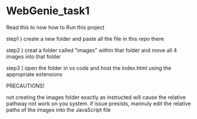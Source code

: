 # WebGenie_task1
Read this to now how to Run this project


step1 ) create a new folder and paste all the file in this repo there

step2 ) creat a folder called "images" within that folder and move all 4 images into that folder

step3 ) open the folder in vs code and host the index.html using the appropriate extensions



PRECAUTIONS!


not creating the images folder exactly as instructed will cause the relative pathway not work on you system.
if issue presists, mannuly edit the relative paths of the images into the JavaScript file
